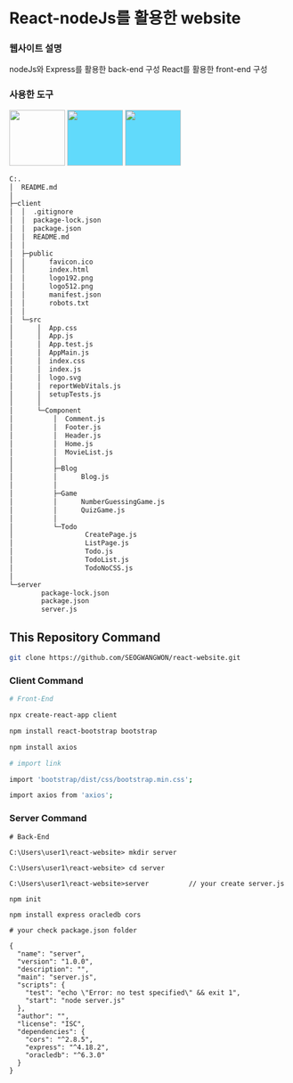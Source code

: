 # React-nodeJs를 활용한 website

### 웹사이트 설명

nodeJs와 Express를 활용한 back-end 구성 React를 활용한 front-end 구성


### 사용한 도구 

<img style="width: 100px;, height: 100px; color: #61DAFB;" src="https://simpleicons.org/icons/nodedotjs.svg"> 
<img style="width: 100px;, height: 100px; background-color: #61DAFB;" src="https://simpleicons.org/icons/react.svg"> 
<img style="width: 100px;, height: 100px; background-color: #61DAFB;" src="https://simpleicons.org/icons/express.svg">



```bash
C:.
│  README.md
│
├─client
│  │  .gitignore
│  │  package-lock.json
│  │  package.json
│  │  README.md
│  │
│  ├─public
│  │      favicon.ico
│  │      index.html
│  │      logo192.png
│  │      logo512.png
│  │      manifest.json
│  │      robots.txt
│  │
│  └─src
│      │  App.css
│      │  App.js
│      │  App.test.js
│      │  AppMain.js
│      │  index.css
│      │  index.js
│      │  logo.svg
│      │  reportWebVitals.js
│      │  setupTests.js
│      │
│      └─Component
│          │  Comment.js
│          │  Footer.js
│          │  Header.js
│          │  Home.js
│          │  MovieList.js
│          │
│          ├─Blog
│          │      Blog.js
│          │
│          ├─Game
│          │      NumberGuessingGame.js
│          │      QuizGame.js
│          │
│          └─Todo
│                  CreatePage.js
│                  ListPage.js
│                  Todo.js
│                  TodoList.js
│                  TodoNoCSS.js
│
└─server
        package-lock.json
        package.json
        server.js

```


## This Repository Command 

```bash
git clone https://github.com/SEOGWANGWON/react-website.git
```



### Client Command

```bash
# Front-End

npx create-react-app client

npm install react-bootstrap bootstrap 

npm install axios
```


```bash
# import link

import 'bootstrap/dist/css/bootstrap.min.css';

import axios from 'axios';
```

### Server Command   

```bath
# Back-End

C:\Users\user1\react-website> mkdir server

C:\Users\user1\react-website> cd server

C:\Users\user1\react-website>server          // your create server.js 

npm init 

npm install express oracledb cors   
```

```bath
# your check package.json folder 

{
  "name": "server",
  "version": "1.0.0",
  "description": "",
  "main": "server.js",
  "scripts": {
    "test": "echo \"Error: no test specified\" && exit 1",
    "start": "node server.js"
  },
  "author": "",
  "license": "ISC",
  "dependencies": {
    "cors": "^2.8.5",
    "express": "^4.18.2",
    "oracledb": "^6.3.0"
  }
}
```
